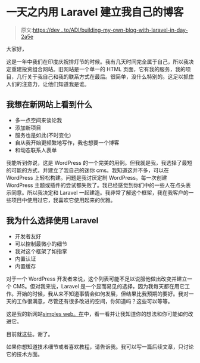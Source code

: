 # 一天之内用 Laravel 建立我自己的博客

> 原文:[https://dev . to/ADI/building-my-own-blog-with-laravel-in-day-2a5e](https://dev.to/adi/building-my-own-blog-with-laravel-in-a-day-2a5e)

大家好，

这是一年中我们在印度庆祝排灯节的时候。我有几天时间完全属于自己，所以我决定重建投资组合网站。旧网站是一个单一的 HTML 页面，它有我的服务，我的项目，几行关于我自己和我的联系方式在最后。很简单，没什么特别的。这足以抓住人们的注意力，让他们知道我是谁。

## [](#what-did-i-want-in-the-new-site)我想在新网站上看到什么

*   多一点空间来谈论我
*   添加新项目
*   服务也是如此(不时变化)
*   自从我开始更频繁地写作，我也想要一个博客
*   和动态联系人表单

我能听到你说，这是 WordPress 的一个完美的用例。但我就是我，我选择了最短的可能的方式，并建立了我自己的迷你 cms。我知道这并不多，可以在 WordPress 上轻松构建。问题是我讨厌定制 WordPress。每一次创建 WordPress 主题或插件的尝试都失败了。我已经感觉到你们中的一些人在点头表示同意。所以我决定和 Laravel 一起建造。我非常了解这个框架，我在我客户的一些项目中使用过它，我喜欢它使用起来的优雅。

## [](#why-i-chose-to-use-laravel)我为什么选择使用 Laravel

*   开发者友好
*   可以控制最微小的细节
*   我对这个框架了如指掌
*   内置认证
*   内置缓存

对于一个 WordPress 开发者来说，这个列表可能不足以说服他做出改变并建立一个 CMS。但对我来说，Laravel 是一个显而易见的选择，因为我每天都在用它工作。开始的时候，我从来不知道事情会如何发展，但结果比我预期的要好。我对一天的工作很满意，尽管还有很多改进的空间，你知道吗？这些可以等等。

这是我的新网站[simples web。在](https://simplestweb.in/?utm_medium=referral&utm_campaign=laravel-blog-article&utm_source=dev.to)中，看一看并让我知道你的想法和你可能如何改进它。

目前就这些。谢了。

如果你想知道技术细节或者喜欢教程，请告诉我。我可以写一篇后续文章，只讨论它的技术方面。